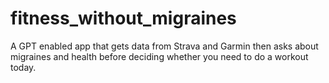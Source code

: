 # fitness_without_migraines
A GPT enabled app that gets data from Strava and Garmin then asks about migraines and health before deciding whether you need to do a workout today.
